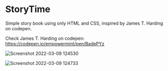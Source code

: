 # StoryTime
Simple story book using only HTML and CSS, inspired by James T. Harding on codepen.

Check James T. Harding on codepen:
https://codepen.io/empowermint/pen/BadePYz

![Screenshot 2022-03-09 124530](https://user-images.githubusercontent.com/72586560/157374621-0500a677-a47f-43d3-aed7-29890ee3f681.png)

![Screenshot 2022-03-09 124733](https://user-images.githubusercontent.com/72586560/157374804-5d17159b-c094-46b1-92e7-788ff5f90c0e.png)
